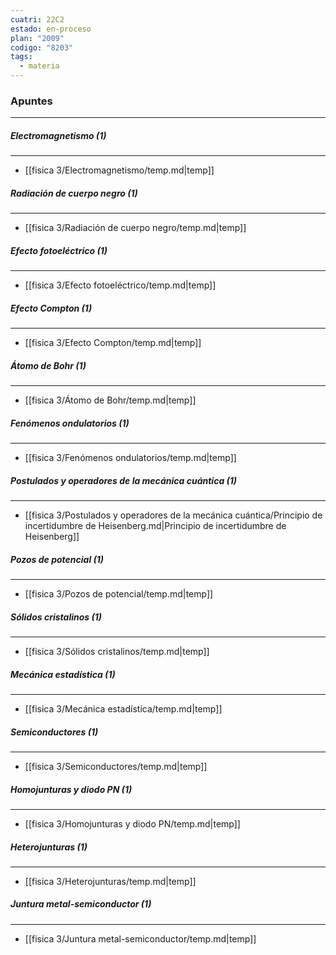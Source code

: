 ```yaml
---
cuatri: 22C2
estado: en-proceso
plan: "2009"
codigo: "8203"
tags:
  - materia
---
```

### Apuntes 
---
##### Electromagnetismo (1)
---
* [[fisica 3/Electromagnetismo/temp.md|temp]]

##### Radiación de cuerpo negro (1)
---
* [[fisica 3/Radiación de cuerpo negro/temp.md|temp]]

##### Efecto fotoeléctrico (1)
---
* [[fisica 3/Efecto fotoeléctrico/temp.md|temp]]

##### Efecto Compton (1)
---
* [[fisica 3/Efecto Compton/temp.md|temp]]

##### Átomo de Bohr (1)
---
* [[fisica 3/Átomo de Bohr/temp.md|temp]]

##### Fenómenos ondulatorios (1)
---
* [[fisica 3/Fenómenos ondulatorios/temp.md|temp]]

##### Postulados y operadores de la mecánica cuántica (1)
---
* [[fisica 3/Postulados y operadores de la mecánica cuántica/Principio de incertidumbre de Heisenberg.md|Principio de incertidumbre de Heisenberg]]

##### Pozos de potencial (1)
---
* [[fisica 3/Pozos de potencial/temp.md|temp]]

##### Sólidos cristalinos (1)
---
* [[fisica 3/Sólidos cristalinos/temp.md|temp]]

##### Mecánica estadística (1)
---
* [[fisica 3/Mecánica estadística/temp.md|temp]]

##### Semiconductores (1)
---
* [[fisica 3/Semiconductores/temp.md|temp]]

##### Homojunturas y diodo PN (1)
---
* [[fisica 3/Homojunturas y diodo PN/temp.md|temp]]

##### Heterojunturas (1)
---
* [[fisica 3/Heterojunturas/temp.md|temp]]

##### Juntura metal-semiconductor (1)
---
* [[fisica 3/Juntura metal-semiconductor/temp.md|temp]]

